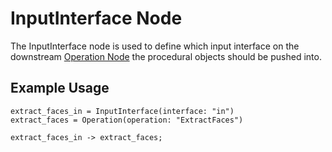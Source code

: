 # InputInterface Node

The InputInterface node is used to define which input interface on the
downstream [Operation Node](/graph/Operation) the procedural objects should be
pushed into.

## Example Usage
```
extract_faces_in = InputInterface(interface: "in")
extract_faces = Operation(operation: "ExtractFaces")

extract_faces_in -> extract_faces;
```
